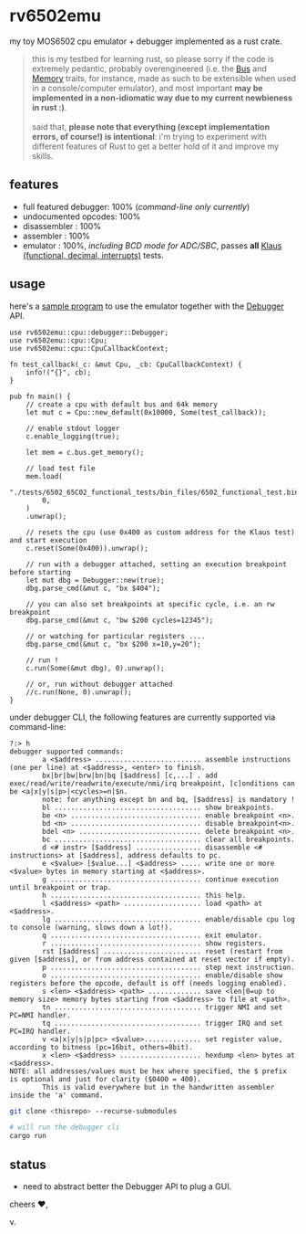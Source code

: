 # rv6502emu

my toy MOS6502 cpu emulator + debugger implemented as a rust crate.

> this is my testbed for learning rust, so please sorry if the code is extremely pedantic, probably overengineered (i.e. the [Bus](./src/bus.rs) and [Memory](./src/memory.rs) traits, for instance, made as such to be extensible when used in a console/computer emulator), and most important **may be implemented in a non-idiomatic way due to my current newbieness in rust :)**.<br><br>
said that, **please note that everything (except implementation errors, of course!) is intentional**: i'm trying to experiment with different features of Rust to get a better hold of it and improve my skills.

## features

- full featured debugger: 100% (_command-line only currently_)
- undocumented opcodes: 100%
- disassembler : 100%
- assembler : 100%
- emulator : 100%, *including BCD mode for ADC/SBC*, passes **all** [Klaus (functional, decimal, interrupts)](https://github.com/Klaus2m5/6502_65C02_functional_tests) tests.

## usage

here's a [sample program](./src/bin/bin.rs) to use the emulator together with the [Debugger](./src/cpu/debugger.rs) API.

~~~
use rv6502emu::cpu::debugger::Debugger;
use rv6502emu::cpu::Cpu;
use rv6502emu::cpu::CpuCallbackContext;

fn test_callback(_c: &mut Cpu, _cb: CpuCallbackContext) {
    info!("{}", cb);
}

pub fn main() {
    // create a cpu with default bus and 64k memory
    let mut c = Cpu::new_default(0x10000, Some(test_callback));

    // enable stdout logger
    c.enable_logging(true);

    let mem = c.bus.get_memory();

    // load test file
    mem.load(
        "./tests/6502_65C02_functional_tests/bin_files/6502_functional_test.bin",
        0,
    )
    .unwrap();

    // resets the cpu (use 0x400 as custom address for the Klaus test) and start execution
    c.reset(Some(0x400)).unwrap();

    // run with a debugger attached, setting an execution breakpoint before starting
    let mut dbg = Debugger::new(true);
    dbg.parse_cmd(&mut c, "bx $404");

    // you can also set breakpoints at specific cycle, i.e. an rw breakpoint
    dbg.parse_cmd(&mut c, "bw $200 cycles=12345");

    // or watching for particular registers ....
    dbg.parse_cmd(&mut c, "bx $200 x=10,y=20");

    // run !
    c.run(Some(&mut dbg), 0).unwrap();
    
    // or, run without debugger attached
    //c.run(None, 0).unwrap();
}
~~~

under debugger CLI, the following features are currently supported via command-line:

~~~
?:> h
debugger supported commands:
        a <$address> .......................... assemble instructions (one per line) at <$address>, <enter> to finish.
        bx|br|bw|brw|bn|bq [$address] [c,...] . add exec/read/write/readwrite/execute/nmi/irq breakpoint, [c]onditions can be <a|x|y|s|p>|<cycles>=n|$n.
        note: for anything except bn and bq, [$address] is mandatory !
        bl .................................... show breakpoints.
        be <n> ................................ enable breakpoint <n>.
        bd <n> ................................ disable breakpoint<n>.
        bdel <n> .............................. delete breakpoint <n>.
        bc .................................... clear all breakpoints.
        d <# instr> [$address] ................ disassemble <# instructions> at [$address], address defaults to pc.
        e <$value> [$value...] <$address> ..... write one or more <$value> bytes in memory starting at <$address>.
        g ..................................... continue execution until breakpoint or trap.
        h ..................................... this help.
        l <$address> <path> ................... load <path> at <$address>.
        lg .................................... enable/disable cpu log to console (warning, slows down a lot!).
        q ..................................... exit emulator.
        r ..................................... show registers.
        rst [$address] ........................ reset (restart from given [$address], or from address contained at reset vector if empty).
        p ..................................... step next instruction.
        o ..................................... enable/disable show registers before the opcode, default is off (needs logging enabled).
        s <len> <$address> <path> ............. save <len|0=up to memory size> memory bytes starting from <$address> to file at <path>.
        tn .................................... trigger NMI and set PC=NMI handler.
        tq .................................... trigger IRQ and set PC=IRQ handler.
        v <a|x|y|s|p|pc> <$value>.............. set register value, according to bitness (pc=16bit, others=8bit).
        x <len> <$address> .................... hexdump <len> bytes at <$address>.
NOTE: all addresses/values must be hex where specified, the $ prefix is optional and just for clarity ($0400 = 400). 
        This is valid everywhere but in the handwritten assembler inside the 'a' command.
~~~

~~~bash
git clone <thisrepo> --recurse-submodules

# will run the debugger cli
cargo run
~~~

## status

- need to abstract better the Debugger API to plug a GUI.

cheers :heart:,

v.

